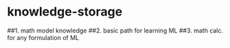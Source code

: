 # knowledge-storage

##1. math model knowledge
##2. basic path for learning ML
##3. math calc. for any formulation of ML

